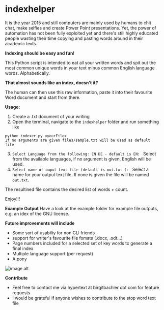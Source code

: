 # indexhelper

It is the year 2015 and still computers are mainly used by humans to chit chat, make selfies and create Power Point presentations. Yet, the power of automation has not been fully exploited yet and there's still highly educated people wasting their time copying and pasting words around in their academic texts.

**Indexing should be easy and fun!**

This Python script is intended to eat all your written words and spit out the most common unique words in your text minus common English language words. Alphabetically.

**That almost sounds like an index, doesn't it?**

The human can then use this raw information, paste it into their favourite Word document and start from there.

**Usage:**

1. Create a .txt document of your writing
2. Open the terminal, navigate to the `indexhelper` folder and run something like
```
python indexer.py <yourFile>
If no arguments are given files/sample.txt will be used as default file
```
3. `Select Language from the following: EN DE - default is EN: `
Select from the available languages, if no argument is given, English will be used.
4. `Select name of ouput text file (default is out.txt ): `
Select a name for your output text file. If none is given the file will be named `out.txt`.

The resultined file contains the desired list of words + count.

Enjoy!!!

**Example Output**
Have a look at the example folder for example file outputs, e.g. an idex of the GNU license.


**Future improvements will include**

* Some sort of usabilty for non CLI friends
* support for writer's favourite file fomats (.docx, .odt...)
* Page numbers included for a selected set of key words to generate a final index
* Multiple language support (per request)
* A pony

![image alt](http://www.publicdomainpictures.net/pictures/80000/velka/a-pony-1393433833jWp.jpg "This Pony")

**Contribute**

* Feel free to contact me via hypertext ät birgitbachler dot com for feature requests
* I would be grateful if anyone wishes to contribute to the stop word text file
